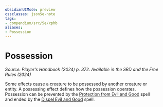 ```yaml
---
obsidianUIMode: preview
cssclasses: json5e-note
tags:
- compendium/src/5e/xphb
aliases:
- Possession
---
```

# Possession
*Source: Player's Handbook (2024) p. 372. Available in the <span title='Systems Reference Document (5.2)'>SRD</span> and the Free Rules (2024)* 

Some effects cause a creature to be possessed by another creature or entity. A possessing effect defines how the possession operates. Possession can be prevented by the [Protection from Evil and Good](/3-Mechanics/CLI/spells/protection-from-evil-and-good-xphb.md) spell and ended by the [Dispel Evil and Good](/3-Mechanics/CLI/spells/dispel-evil-and-good-xphb.md) spell.